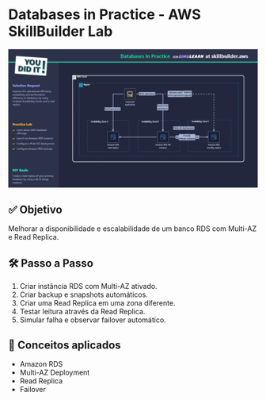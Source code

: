 # Databases in Practice - AWS SkillBuilder Lab

![Databases in Practice](./rds.png)

## ✅ Objetivo

Melhorar a disponibilidade e escalabilidade de um banco RDS com Multi-AZ e Read Replica.

## 🛠️ Passo a Passo

1. Criar instância RDS com Multi-AZ ativado.
2. Criar backup e snapshots automáticos.
3. Criar uma Read Replica em uma zona diferente.
4. Testar leitura através da Read Replica.
5. Simular falha e observar failover automático.

## 🧠 Conceitos aplicados

- Amazon RDS
- Multi-AZ Deployment
- Read Replica
- Failover
